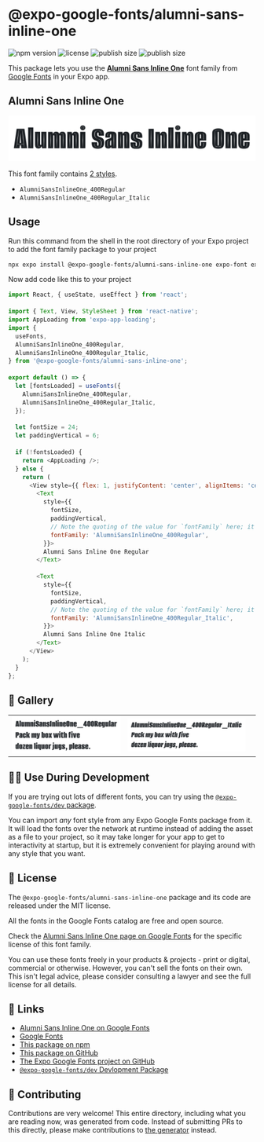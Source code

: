 # @expo-google-fonts/alumni-sans-inline-one

![npm version](https://flat.badgen.net/npm/v/@expo-google-fonts/alumni-sans-inline-one)
![license](https://flat.badgen.net/github/license/expo/google-fonts)
![publish size](https://flat.badgen.net/packagephobia/install/@expo-google-fonts/alumni-sans-inline-one)
![publish size](https://flat.badgen.net/packagephobia/publish/@expo-google-fonts/alumni-sans-inline-one)

This package lets you use the [**Alumni Sans Inline One**](https://fonts.google.com/specimen/Alumni+Sans+Inline+One) font family from [Google Fonts](https://fonts.google.com/) in your Expo app.

## Alumni Sans Inline One

![Alumni Sans Inline One](./font-family.png)

This font family contains [2 styles](#-gallery).

- `AlumniSansInlineOne_400Regular`
- `AlumniSansInlineOne_400Regular_Italic`

## Usage

Run this command from the shell in the root directory of your Expo project to add the font family package to your project
```sh
npx expo install @expo-google-fonts/alumni-sans-inline-one expo-font expo-app-loading
```

Now add code like this to your project
```js
import React, { useState, useEffect } from 'react';

import { Text, View, StyleSheet } from 'react-native';
import AppLoading from 'expo-app-loading';
import {
  useFonts,
  AlumniSansInlineOne_400Regular,
  AlumniSansInlineOne_400Regular_Italic,
} from '@expo-google-fonts/alumni-sans-inline-one';

export default () => {
  let [fontsLoaded] = useFonts({
    AlumniSansInlineOne_400Regular,
    AlumniSansInlineOne_400Regular_Italic,
  });

  let fontSize = 24;
  let paddingVertical = 6;

  if (!fontsLoaded) {
    return <AppLoading />;
  } else {
    return (
      <View style={{ flex: 1, justifyContent: 'center', alignItems: 'center' }}>
        <Text
          style={{
            fontSize,
            paddingVertical,
            // Note the quoting of the value for `fontFamily` here; it expects a string!
            fontFamily: 'AlumniSansInlineOne_400Regular',
          }}>
          Alumni Sans Inline One Regular
        </Text>

        <Text
          style={{
            fontSize,
            paddingVertical,
            // Note the quoting of the value for `fontFamily` here; it expects a string!
            fontFamily: 'AlumniSansInlineOne_400Regular_Italic',
          }}>
          Alumni Sans Inline One Italic
        </Text>
      </View>
    );
  }
};

```

## 🔡 Gallery


||||
|-|-|-|
|![AlumniSansInlineOne_400Regular](./AlumniSansInlineOne_400Regular.ttf.png)|![AlumniSansInlineOne_400Regular_Italic](./AlumniSansInlineOne_400Regular_Italic.ttf.png)|||


## 👩‍💻 Use During Development

If you are trying out lots of different fonts, you can try using the [`@expo-google-fonts/dev` package](https://github.com/expo/google-fonts/tree/master/font-packages/dev#readme).

You can import *any* font style from any Expo Google Fonts package from it. It will load the fonts
over the network at runtime instead of adding the asset as a file to your project, so it may take longer
for your app to get to interactivity at startup, but it is extremely convenient
for playing around with any style that you want.

## 📖 License

The `@expo-google-fonts/alumni-sans-inline-one` package and its code are released under the MIT license.

All the fonts in the Google Fonts catalog are free and open source.

Check the [Alumni Sans Inline One page on Google Fonts](https://fonts.google.com/specimen/Alumni+Sans+Inline+One) for the specific license of this font family.

You can use these fonts freely in your products & projects - print or digital, commercial or otherwise. However, you can't sell the fonts on their own. This isn't legal advice, please consider consulting a lawyer and see the full license for all details.

## 🔗 Links

- [Alumni Sans Inline One on Google Fonts](https://fonts.google.com/specimen/Alumni+Sans+Inline+One)
- [Google Fonts](https://fonts.google.com/)
- [This package on npm](https://www.npmjs.com/package/@expo-google-fonts/alumni-sans-inline-one)
- [This package on GitHub](https://github.com/expo/google-fonts/tree/master/font-packages/alumni-sans-inline-one)
- [The Expo Google Fonts project on GitHub](https://github.com/expo/google-fonts)
- [`@expo-google-fonts/dev` Devlopment Package](https://github.com/expo/google-fonts/tree/master/font-packages/dev)

## 🤝 Contributing

Contributions are very welcome! This entire directory, including what you are reading now, was generated from code. Instead of submitting PRs to this directly, please make contributions to [the generator](https://github.com/expo/google-fonts/tree/master/packages/generator) instead.
